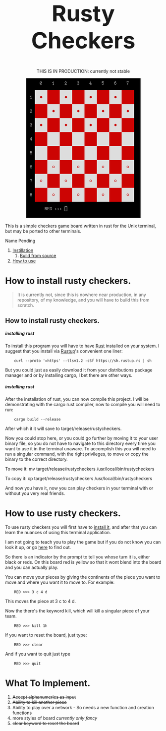 <!-- https://codinhood.com/nano/git/center-images-text-github-readme-->
<h1 align="center" style="font-size:72px">Rusty Checkers</h1>

<p align="center">THIS IS IN PRODUCTION: currently not stable</p>



<!--https://stackoverflow.com/questions/12090472/how-do-i-center-an-image-in-the-readme-md-file-on-github-->
<p align="center">
        <img src="./.img/topreadmepicture.png" alt="image">
</p>


This is a simple checkers game board written in rust for the Unix terminal, but
may be ported to other terminals.

Name Pending

1. [Instillation](#install)
    1. [Build from source](#source)
2. [How to use](#use)


# How to install rusty checkers.<a name="install"></a>

> It is currently not, since this is nowhere near production, in any
> repository, of my knowledge, and you will have to build this from scratch.


## How to install rusty checkers.<a name="install"></a>

<h5>installing rust</h5><a name="getrust"></a>

To install this program you will have to have [Rust](https://www.rust-lang.org/) 
installed on your system.
I suggest that you install via [Rustup](https://rustup.rs/)'s convenient one
liner:

        curl --proto '=https' --tlsv1.2 -sSf https://sh.rustup.rs | sh

But you could just as easily download it from your distributions package manager
and or by installing cargo, I bet there are other ways.


<h5>installing rust</h5><a name="building"></a>

After the installation of rust, you can now compile this project.
I will be demonstrating with the cargo rust compiler, now to compile you will
need to run:

        cargo build --release

After which it it will save to target/release/rustycheckers.

Now you could stop here, or you could go further by moving it to your user binary
file, so you do not have to navigate to this directory every time you want to
use it in the terminal unaware. To accomplish this you will need to run a
singular command, with the right privileges, to move or copy the binary to the
correct directory.

To move it:
        mv target/release/rustycheckers /usr/local/bin/rustycheckers

To copy it:
        cp target/release/rustycheckers /usr/local/bin/rustycheckers

And now you have it, now you can play checkers in your terminal with or without
you very real friends.


# How to use rusty checkers.<a name="use"></a>

To use rusty checkers you will first have to [install it](#install), and after
that you can learn the nuances of using this terminal application.

I am not going to teach you to play the game but if you do not know you can look
it up, or go [here](https://duckduckgo.com/) to find out.

So there is an indicator by the prompt to tell you whose turn it is, either
black or reds. On this board red is yellow so that it wont blend into the board
and you can actually play.

You can move your pieces by giving the continents of the piece you want to move
and where you want it to move to. For example:

        RED >>> 3 c 4 d

This moves the piece at 3 c to 4 d.

Now the there's the keyword kill, which will kill a singular piece of
your team.

        RED >>> kill 1h
        
If you want to reset the board, just type:

        RED >>> clear


And if you want to quit just type

        RED >>> quit



# What To Implement.<a name="future">

1. ~~Accept alphanumerics as input~~
2. ~~Ability to kill another piece~~
3. Ability to play over a network
        - So needs a new function and creation functions
4. more styles of board _currently only fancy_
5. ~~clear keyword to reset the board~~



